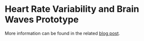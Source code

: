 # Heart Rate Variability and Brain Waves Prototype

More information can be found in the related [blog post].


[blog post]: https://www.vanmil.org/heart-rate-variability-and-brain-waves/ "Heart Rate Variability and Brain Waves"
